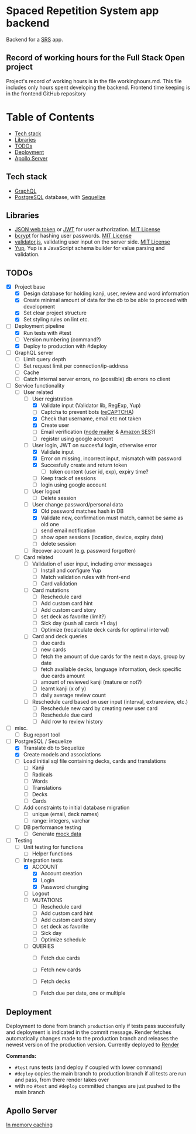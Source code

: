 # Spaced Repetition System app backend
Backend for a [SRS](https://en.wikipedia.org/wiki/Spaced_repetition) app.


## Record of working hours for the Full Stack Open project
Project's record of working hours is in the file workinghours.md.
This file includes only hours spent developing the backend.
Frontend time keeping is in the frontend GitHub repository


# Table of Contents
* [Tech stack](#tech-stack)
* [Libraries](#libraries)
* [TODOs](#todos)
* [Deployment](#deployment)
* [Apollo Server](#apollo-server)


## Tech stack
- [GraphQL](https://graphql.org/)
- [PostgreSQL](https://www.postgresql.org/) database, with [Sequelize](https://sequelize.org/)


## Libraries
- [JSON web token](https://www.npmjs.com/package/jsonwebtoken) or [JWT](https://jwt.io/) for user authorization. [MIT License](https://github.com/auth0/node-jsonwebtoken/blob/HEAD/LICENSE)
- [bcrypt](https://www.npmjs.com/package/bcrypt) for hashing user passwords. [MIT License](https://github.com/kelektiv/node.bcrypt.js/blob/master/LICENSE)
- [validator.js](https://www.npmjs.com/package/validator), validating user input on the server side. [MIT License](https://github.com/validatorjs/validator.js/blob/master/LICENSE)
- [Yup](https://www.npmjs.com/package/yup), Yup is a JavaScript schema builder for value parsing and validation.


## TODOs
- [X] Project base
    - [X] Design database for holding kanji, user, review and word information
    - [X] Create minimal amount of data for the db to be able to proceed with development
    - [X] Set clear project structure
    - [X] Set styling rules on lint etc.
- [ ] Deployment pipeline
    - [X] Run tests with #test
    - [ ] Version numbering (command?)
    - [X] Deploy to production with #deploy
- [ ] GraphQL server
    - [ ] Limit query depth
    - [ ] Set request limit per connection/ip-address
    - [ ] Cache
    - [ ] Catch internal server errors, no (possible) db errors no client
- [ ] Service functionality
    - [ ] User related
        - [ ] User registration
            - [X] Validate input (Validator lib, RegExp, Yup)
            - [ ] Captcha to prevent bots ([reCAPTCHA](https://www.google.com/recaptcha/about/))
            - [X] Check that username, email etc not taken
            - [X] Create user
            - [ ] Email verification ([node mailer](https://nodemailer.com/about/) & [Amazon SES](https://aws.amazon.com/ses/)?)
            - [ ] register using google account
        - [ ] User login, JWT on succesful login, otherwise error
            - [X] Validate input
            - [X] Error on missing, incorrect input, mismatch with password
            - [X] Succesfully create and return token
                - [ ] token content (user id, exp), expiry time?
            - [ ] Keep track of sessions
            - [ ] login using google account
        - [ ] User logout
            - [ ] Delete session
        - [ ] User change password/personal data
            - [X] Old password matches hash in DB
            - [X] Validate new, confirmation must match, cannot be same as old one
            - [ ] send email notification
            - [ ] show open sessions (location, device, expiry date)
            - [ ] delete session
        - [ ] Recover account (e.g. password forgotten)
    - [ ] Card related
        - [ ] Validation of user input, including error messages
            - [ ] Install and configure Yup
            - [ ] Match validation rules with front-end
            - [ ] Card validation
        - [ ] Card mutations
            - [ ] Reschedule card
            - [ ] Add custom card hint
            - [ ] Add custom card story
            - [ ] set deck as favorite (limit?)
            - [ ] Sick day (push all cards +1 day)
            - [ ] Optimize (recalculate deck cards for optimal interval)
        - [ ] Card and deck queries
            - [ ] due cards
            - [ ] new cards
            - [ ] fetch the amount of due cards for the next n days, group by date
            - [ ] fetch available decks, language information, deck specific due cards amount
            - [ ] amount of reviewed kanji (mature or not?)
            - [ ] learnt kanji (x of y)
            - [ ] daily average review count
        - [ ] Reschedule card based on user input (interval, extrareview, etc.)
            - [ ] Reschedule new card by creating new user card
            - [ ] Reschedule due card
            - [ ] Add row to review history
- [ ] misc.
    - [ ] Bug report tool
- [ ] PostgreSQL / Sequelize
    - [X] Translate db to Sequelize
    - [X] Create models and associations
    - [ ] Load initial sql file containing decks, cards and translations
        - [ ] Kanji
        - [ ] Radicals
        - [ ] Words
        - [ ] Translations
        - [ ] Decks
        - [ ] Cards
    - [ ] Add constraints to initial database migration
        - [ ] unique (email, deck names)
        - [ ] range: integers, varchar
    - [ ] DB performance testing
        - [ ] Generate [mock data](https://www.mockaroo.com/)
- [ ] Testing
    - [ ] Unit testing for functions
        - [ ] Helper functions
    - [ ] Integration tests
        - [X] ACCOUNT
            - [X] Account creation
            - [X] Login
            - [X] Password changing
        - [ ] Logout
        - [ ] MUTATIONS
            - [ ] Reschedule card
            - [ ] Add custom card hint
            - [ ] Add custom card story
            - [ ] set deck as favorite
            - [ ] Sick day
            - [ ] Optimize schedule
        - [ ] QUERIES
            - [ ] Fetch due cards
            - [ ] Fetch new cards
            - [ ] Fetch decks
            - [ ] Fetch due per date, one or multiple
        
    

## Deployment
Deployment to done from branch `production` only if tests pass succesfully and deployment is indicated in the commit message. Render fetches automatically changes made to the production branch and releases the newest version of the production version. Currently deployed to [Render](https://render.com/)

**Commands:**
* `#test` runs tests (and deploy if coupled with lower command)
* `#deploy` copies the main branch to production branch if all tests are run and pass, from there render takes over
* with no `#test` and `#deploy` committed changes are just pushed to the main branch


## Apollo Server
[In memory caching](https://www.apollographql.com/docs/apollo-server/performance/cache-backends/)
